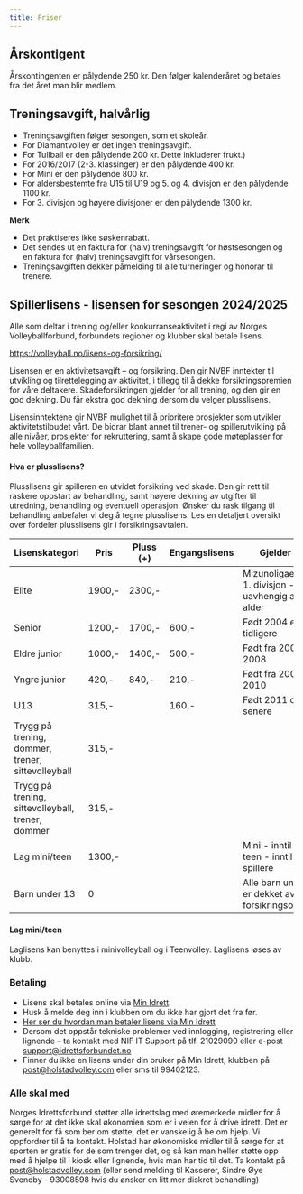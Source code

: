 ```yaml
---
title: Priser
---
```


## Årskontigent

Årskontingenten er pålydende 250 kr. Den følger kalenderåret og betales fra det
året man blir medlem.

## Treningsavgift, halvårlig

- Treningsavgiften følger sesongen, som et skoleår.
- For Diamantvolley er det ingen treningsavgift.
- For Tullball er den pålydende 200 kr. Dette inkluderer frukt.)
- For 2016/2017 (2-3. klassinger) er den pålydende 400 kr.
- For Mini er den pålydende 800 kr.
- For aldersbestemte fra U15 til U19 og 5. og 4. divisjon er den pålydende 1100
  kr.
- For 3. divisjon og høyere divisjoner er den pålydende 1300 kr.

**Merk**

- Det praktiseres ikke søskenrabatt.
- Det sendes ut en faktura for (halv) treningsavgift for høstsesongen og en
  faktura for (halv) treningsavgift for vårsesongen.
- Treningsavgiften dekker påmelding til alle turneringer og honorar til trenere.

## Spillerlisens - lisensen for sesongen 2024/2025

Alle som deltar i trening og/eller konkurranseaktivitet i regi av Norges
Volleyballforbund, forbundets regioner og klubber skal betale lisens.

https://volleyball.no/lisens-og-forsikring/

Lisensen er en aktivitetsavgift – og forsikring. Den gir NVBF inntekter til
utvikling og tilrettelegging av aktivitet, i tillegg til å dekke
forsikringspremien for våre deltakere. Skadeforsikringen gjelder for all
trening, og den gir en god dekning. Du får ekstra god dekning dersom du velger
plusslisens.

Lisensinntektene gir NVBF mulighet til å prioritere prosjekter som utvikler
aktivitetstilbudet vårt. De bidrar blant annet til trener- og spillerutvikling
på alle nivåer, prosjekter for rekruttering, samt å skape gode møteplasser for
hele volleyballfamilien.

#### Hva er plusslisens?

Plusslisens gir spilleren en utvidet forsikring ved skade. Den gir rett til
raskere oppstart av behandling, samt høyere dekning av utgifter til utredning,
behandling og eventuell operasjon. Ønsker du rask tilgang til behandling
anbefaler vi deg å tegne plusslisens. Les en detaljert oversikt over fordeler
plusslisens gir i forsikringsavtalen.

| Lisenskategori                                    | Pris   | Pluss (+) | Engangslisens | Gjelder for                                               |
| ------------------------------------------------- | ------ | --------- | ------------- | --------------------------------------------------------- |
| Elite                                             | 1900,- | 2300,-    |               | Mizunoligaen og 1. divisjon - uavhengig av alder          |
| Senior                                            | 1200,- | 1700,-    | 600,-         | Født 2004 eller tidligere                                 |
| Eldre junior                                      | 1000,- | 1400,-    | 500,-         | Født fra 2005 til 2008                                    |
| Yngre junior                                      | 420,-  | 840,-     | 210,-         | Født fra 2009 og 2010                                     |
| U13                                               | 315,-  |           | 160,-         | Født 2011 og senere                                       |
| Trygg på trening, dommer, trener, sittevolleyball | 315,-  |           |               |                                                           |
| Trygg på trening, sittevolleyball, trener, dommer | 315,-  |           |               |                                                           |
| Lag mini/teen                                     | 1300,- |           |               | Mini - inntil 8 lag, teen - inntil 8 spillere             |
| Barn under 13                                     | 0      |           |               | Alle barn under 13 er dekket av NIF's forsikringsordning. |

#### Lag mini/teen

Laglisens kan benyttes i minivolleyball og i Teenvolley. Laglisens løses av
klubb.

### Betaling

- Lisens skal betales online via [Min Idrett](https://minidrett.no).
- Husk å melde deg inn i klubben om du ikke har gjort det fra før.
- [Her ser du hvordan man betaler lisens via Min Idrett](https://www.youtube.com/watch?v=b8NvCOA3Qnw)
- Dersom det oppstår tekniske problemer ved innlogging, registrering eller
  lignende – ta kontakt med NIF IT Support på tlf. 21029090 eller e-post
  support@idrettsforbundet.no
- Finner du ikke en lisens under din bruker på Min Idrett, klubben på
  post@holstadvolley.com eller sms til 99402123.


### Alle skal med

Norges Idrettsforbund støtter alle idrettslag med øremerkede midler for å sørge for at det ikke skal økonomien som er i veien for å drive idrett. 
Det er generelt for få som ber om støtte, det er vanskelig å be om hjelp. Vi oppfordrer til å ta kontakt. 
Holstad har økonomiske midler til å sørge for at sporten er gratis for de som trenger det, og så kan man heller støtte opp med å hjelpe til i kiosk eller lignende, hvis man har tid til det. 
Ta kontakt på post@holstadvolley.com (eller send melding til Kasserer, Sindre Øye Svendby - 93008598 hvis du ønsker en litt mer diskret behandling)








